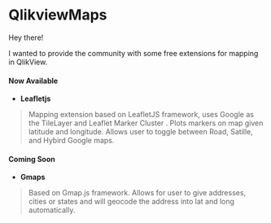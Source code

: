 QlikviewMaps
============

Hey there!

I wanted to provide the community with some free extensions for mapping in QlikView.



#### Now Available

* **Leafletjs**

>Mapping extension based on LeafletJS framework, uses Google as the TileLayer and Leaflet Marker Cluster .  Plots markers on map given latitude and longitude.  Allows user to toggle between Road, Satille, and Hybird Google maps.



#### Coming Soon

* **Gmaps**

> Based on Gmap.js framework.  Allows for user to give addresses, cities or states and will geocode the address into lat and long automatically.
